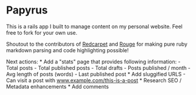 # Papyrus

This is a rails app I built to manage content on my personal website. Feel free to fork for your own use.

Shoutout to the contributors of [Redcarpet](https://github.com/vmg/redcarpet) and [Rouge](https://github.com/jneen/rouge) for making pure ruby markdown parsing and code highlighting possible!

Next actions:
    * Add a "stats" page that provides following information:
        - Total posts
        - Total published posts
        - Total drafts
        - Posts published / month
        - Avg length of posts (words)
        - Last published post
    * Add sluggified URLS
        - Can visit a post with www.example.com/this-is-a-post
    * Research SEO / Metadata enhancements
    * Add comments

